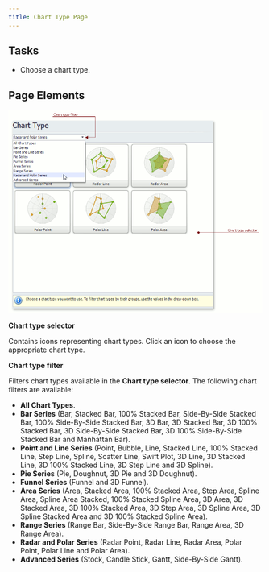 ```yaml
---
title: Chart Type Page
---
```

## Tasks
* Choose a chart type.

## Page Elements
![ChartWizard_ChartTypePage](../../../images/Img7229.png)

**Chart type selector**

Contains icons representing chart types. Click an  icon to choose the appropriate chart type.

**Chart type filter**

Filters chart types available in the **Chart type selector**. The following chart filters are available:
* **All Chart Types**.
* **Bar Series** (Bar, Stacked Bar, 100% Stacked Bar, Side-By-Side Stacked Bar, 100% Side-By-Side Stacked Bar, 3D Bar, 3D Stacked Bar, 3D 100% Stacked Bar, 3D Side-By-Side Stacked Bar, 3D 100% Side-By-Side Stacked Bar and Manhattan Bar).
* **Point and Line Series** (Point, Bubble, Line, Stacked Line, 100% Stacked Line, Step Line,  Spline, Scatter Line,  Swift Plot, 3D Line, 3D Stacked Line, 3D 100% Stacked Line, 3D Step Line and 3D Spline).
* **Pie Series** (Pie, Doughnut, 3D Pie and 3D Doughnut).
* **Funnel Series** (Funnel and 3D Funnel).
* **Area Series** (Area, Stacked Area, 100% Stacked Area, Step Area, Spline Area, Spline Area Stacked, 100% Stacked Spline Area, 3D Area, 3D Stacked Area, 3D 100% Stacked Area,  3D Step Area, 3D Spline Area, 3D Spline Stacked Area and 3D 100% Stacked Spline Area).
* **Range Series** (Range Bar, Side-By-Side Range Bar, Range Area, 3D Range Area).
* **Radar and Polar Series** (Radar Point, Radar Line, Radar Area, Polar Point, Polar Line and Polar Area).
* **Advanced Series** (Stock, Candle Stick, Gantt, Side-By-Side Gantt).